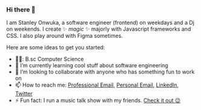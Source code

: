 ### Hi there 👋
I am Stanley Onwuka, a software engineer (frontend) on weekdays and a Dj on weekends. I create ✨ _magic_ ✨ majorly with Javascript frameworks and CSS. I also play around with Figma sometimes.

Here are some ideas to get you started:

- 🧑‍🎓: B.sc Computer Science
- 🌱 I’m currently learning cool stuff about software engineering
- 👯 I’m looking to collaborate with anyone who has something fun to work on
- 📫 How to reach me: [Professional Email](chisomstanleyo@yahoo.com), [Personal Email](kachi2505@yahoo.com), [LinkedIn](https://www.linkedin.com/in/stanley-onwuka-804a0218a/), [Twitter](https://twitter.com/callme5t4n5)
- ⚡ Fun fact: I run a music talk show with my friends. [Check it out 😉](https://opussessions.netlify.app/)
